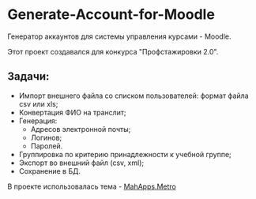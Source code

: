 # Generate-Account-for-Moodle
Генератор аккаунтов для системы управления курсами - Moodle.

Этот проект создавался для конкурса "Профстажировки 2.0".

## Задачи:
- Импорт внешнего файла со списком пользователей: формат файла csv или xls;
- Конвертация ФИО на транслит;
- Генерация:
  - Адресов электронной почты;
  - Логинов;
  - Паролей.
- Группировка по критерию принадлежности к учебной группе;
- Экспорт во внешний файл (csv, xml);
- Сохранение в БД.

В проекте использовалась тема - [MahApps.Metro](https://github.com/MahApps/MahApps.Metro)
